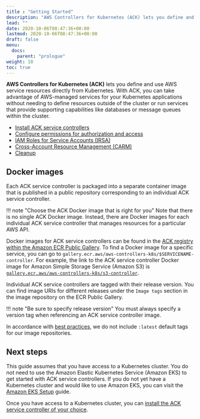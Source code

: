 ```yaml
---
title : "Getting Started"
description: "AWS Controllers for Kubernetes (ACK) lets you define and use AWS service resources directly from Kubernetes"
lead: ""
date: 2020-10-06T08:47:36+00:00
lastmod: 2020-10-06T08:47:36+00:00
draft: false
menu: 
  docs:
    parent: "prologue"
weight: 10
toc: true
---
```


**AWS Controllers for Kubernetes (ACK)** lets you define and use AWS service resources directly from Kubernetes. With ACK, you can take advantage of AWS-managed services for your Kubernetes applications without needing to define resources outside of the cluster or run services that provide supporting capabilities like databases or message queues within the cluster.

* [Install ACK service controllers][install]
* [Configure permissions for authorization and access][authorization]
* [IAM Roles for Service Accounts (IRSA)][irsa]
* [Cross-Account Resource Management (CARM)][carm]
* [Cleanup][cleanup]

## Docker images

Each ACK service controller is packaged into a separate container image that is published in a public repository corresponding to an individual ACK service controller.

!!! note "Choose the ACK Docker image that is right for you"
    Note that there is no single ACK Docker image. Instead, there are Docker
    images for each individual ACK service controller that manages resources
    for a particular AWS API.

Docker images for ACK service controllers can be found in the [ACK registry within the Amazon ECR Public Gallery][ack-ecr-gallery]. To find a Docker image for a specific service, you can go to `gallery.ecr.aws/aws-controllers-k8s/$SERVICENAME-controller`. For example, the link to the ACK service controller Docker image for Amazon Simple Storage Service (Amazon S3) is [`gallery.ecr.aws/aws-controllers-k8s/s3-controller`][s3-ecr-controller].

Individual ACK service controllers are tagged with their release version. You can find image URIs for different releases under the `Image tags` section in the image repository on the ECR Public Gallery.

!!! note "Be sure to specify release version"
    You must always specify a version tag when referencing an ACK service controller image.

In accordance with [best practices][no-latest-tag], we do not include `:latest` default tags for our image repositories.

## Next steps

This guide assumes that you have access to a Kubernetes cluster. You do not need to use the Amazon Elastic Kubernetes Service (Amazon EKS) to get started with ACK service controllers. If you do not yet have a Kubernetes cluster and would like to use Amazon EKS, you can visit the [Amazon EKS Setup][eks-setup] guide. 

Once you have access to a Kubernetes cluster, you can [install the ACK service controller of your choice][install]. 

[ack-ecr-gallery]: https://gallery.ecr.aws/aws-controllers-k8s
[s3-ecr-controller]: https://gallery.ecr.aws/aws-controllers-k8s/s3-controller
[no-latest-tag]: https://vsupalov.com/docker-latest-tag/
[install]: https://aws-controllers-k8s.github.io/community/user-docs/install/
[authorization]: https://aws-controllers-k8s.github.io/community/user-docs/authorization/
[irsa]: https://aws-controllers-k8s.github.io/community/user-docs/irsa/
[carm]: https://aws-controllers-k8s.github.io/community/user-docs/cross-account-resource-management/
[cleanup]: https://aws-controllers-k8s.github.io/community/user-docs/cleanup/
[eks-setup]: https://docs.aws.amazon.com/deep-learning-containers/latest/devguide/deep-learning-containers-eks-setup.html